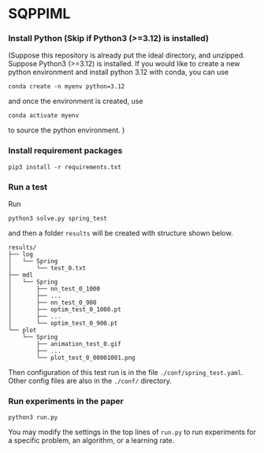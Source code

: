 # SQPPIML
### Install Python (Skip if Python3 (>=3.12) is installed)
(Suppose this repository is already put the ideal directory, and unzipped. Suppose Python3 (>=3.12) is installed. If you would like to create a new python environment and install python 3.12 with conda, you can use 
```
conda create -n myenv python=3.12
```
and once the environment is created, use
```
conda activate myenv
```
to source the python environment.
)

### Install requirement packages
```
pip3 install -r requirements.txt
```

### Run a test
Run
```
python3 solve.py spring_test
```
and then a folder `results` will be created with structure shown below. 

```
results/
├── log
│   └── Spring
│       └── test_0.txt
├── mdl
│   └── Spring
│       ├── nn_test_0_1000
│       ├── ... 
│       ├── nn_test_0_900
│       ├── optim_test_0_1000.pt
│       ├── ...
│       └── optim_test_0_900.pt
└── plot
    └── Spring
        ├── animation_test_0.gif
        ├── ...
        └── plot_test_0_00001001.png
```

Then configuration of this test run is in the file `./conf/spring_test.yaml`. Other config files are also in the `./conf/` directory.


### Run experiments in the paper
```
python3 run.py
```
You may modify the settings in the top lines of `run.py` to run experiments for a specific problem, an algorithm, or a learning rate. 
